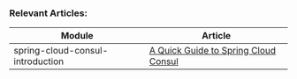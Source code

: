 ### Relevant Articles: 

Module | Article
--|--
spring-cloud-consul-introduction | [A Quick Guide to Spring Cloud Consul](http://www.baeldung.com/spring-cloud-consul)